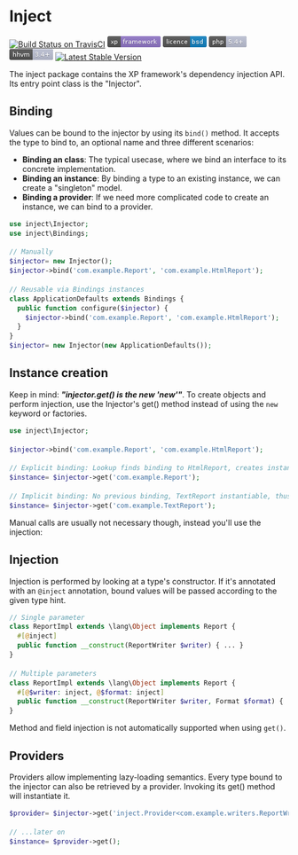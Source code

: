 Inject
======

[![Build Status on TravisCI](https://secure.travis-ci.org/xp-forge/inject.svg)](http://travis-ci.org/xp-forge/inject)
[![XP Framework Mdodule](https://raw.githubusercontent.com/xp-framework/web/master/static/xp-framework-badge.png)](https://github.com/xp-framework/core)
[![BSD Licence](https://raw.githubusercontent.com/xp-framework/web/master/static/licence-bsd.png)](https://github.com/xp-framework/core/blob/master/LICENCE.md)
[![Required PHP 5.4+](https://raw.githubusercontent.com/xp-framework/web/master/static/php-5_4plus.png)](http://php.net/)
[![Required HHVM 3.4+](https://raw.githubusercontent.com/xp-framework/web/master/static/hhvm-3_4plus.png)](http://hhvm.com/)
[![Latest Stable Version](https://poser.pugx.org/xp-forge/inject/version.png)](https://packagist.org/packages/xp-forge/inject)

The inject package contains the XP framework's dependency injection API. Its entry point class is the "Injector".

Binding
-------
Values can be bound to the injector by using its `bind()` method. It accepts the type to bind to, an optional name and three different scenarios:

* **Binding an class**: The typical usecase, where we bind an interface to its concrete implementation.
* **Binding an instance**: By binding a type to an existing instance, we can create a "singleton" model.
* **Binding a provider**: If we need more complicated code to create an instance, we can bind to a provider.

```php
use inject\Injector;
use inject\Bindings;

// Manually
$injector= new Injector();
$injector->bind('com.example.Report', 'com.example.HtmlReport');

// Reusable via Bindings instances
class ApplicationDefaults extends Bindings {
  public function configure($injector) {
    $injector->bind('com.example.Report', 'com.example.HtmlReport');
  }
}
$injector= new Injector(new ApplicationDefaults());
```

Instance creation
-----------------
Keep in mind: ***"injector.get() is the new 'new'"***. To create objects and perform injection, use the Injector's get() method instead of using the `new` keyword or factories.

```php
use inject\Injector;

$injector->bind('com.example.Report', 'com.example.HtmlReport');

// Explicit binding: Lookup finds binding to HtmlReport, creates instance.
$instance= $injector->get('com.example.Report');

// Implicit binding: No previous binding, TextReport instantiable, thus created.
$instance= $injector->get('com.example.TextReport');
```

Manual calls are usually not necessary though, instead you'll use the injection:

Injection
---------
Injection is performed by looking at a type's constructor. If it's annotated with an `@inject` annotation, bound values will be passed according to the given type hint.

```php
// Single parameter
class ReportImpl extends \lang\Object implements Report {
  #[@inject]
  public function __construct(ReportWriter $writer) { ... }
}

// Multiple parameters
class ReportImpl extends \lang\Object implements Report {
  #[@$writer: inject, @$format: inject]
  public function __construct(ReportWriter $writer, Format $format) { ... }
}
```

Method and field injection is not automatically supported when using `get()`.

Providers
---------
Providers allow implementing lazy-loading semantics. Every type bound to the injector can also be retrieved by a provider. Invoking its get() method will instantiate it.

```php
$provider= $injector->get('inject.Provider<com.example.writers.ReportWriter>');

// ...later on
$instance= $provider->get();
```

